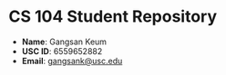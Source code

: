 # CS 104 Student Repository

- **Name**: Gangsan Keum
- **USC ID**: 6559652882
- **Email**: gangsank@usc.edu
